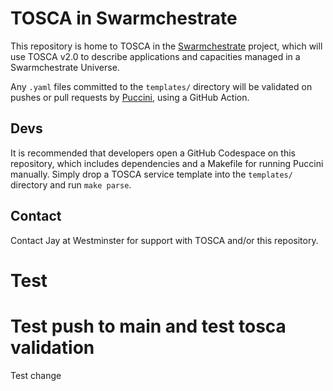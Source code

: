 # TOSCA in Swarmchestrate

This repository is home to TOSCA in the [Swarmchestrate](https://www.swarmchestrate.eu/) project, which will use TOSCA v2.0 to describe applications and capacities managed in a Swarmchestrate Universe.

Any `.yaml` files committed to the `templates/` directory will be validated on pushes or pull requests by [Puccini](https://github.com/tliron/puccini), using a GitHub Action.

## Devs

It is recommended that developers open a GitHub Codespace on this repository, which includes dependencies and a Makefile for running Puccini manually. Simply drop a TOSCA service template into the `templates/` directory and run `make parse`. 

## Contact

Contact Jay at Westminster for support with TOSCA and/or this repository.
# Test
# Test push to main and test tosca validation
Test change
